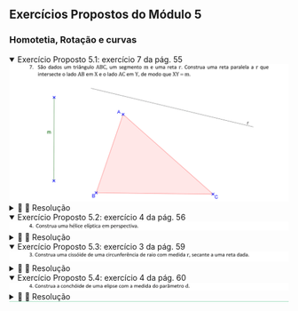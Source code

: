 <link rel="stylesheet" href="../../imagens/style.css">

<script type="text/x-mathjax-config">
  MathJax.Hub.Config({
    showProcessingMessages: false,
    tex2jax: { inlineMath: [['$','$'],['\\(','\\)']] }
  });
</script>
<script type="text/javascript" src="https://cdn.mathjax.org/mathjax/latest/MathJax.js?config=TeX-MML-AM_HTMLorMML"></script>

<h2 id="inicio">Exercícios Propostos do Módulo 5</h2>
<h3>Homotetia, Rotação e curvas</h3> 
  <details open><summary>Exercício Proposto 5.1: exercício 7 da pág. 55</summary>
  <img src="../../modulo5/apostila_nova_2022b-55a.png" />
  <div class="combo"><details class="sub"><summary>&#x1f4cf; &#x1f4d0; Resolução</summary>
	<p>Vamos usar a translação para encontrar os pontos <b>X</b> e <b>Y</b> dos lados <b>AB</b> e <b>AC</b> do triângulo tais que <b>XY // r</b> e <b>XY = m</b>.</p>
	  <ul class="slider">
		  <li>
			   <input type="radio" id="001p" name="sl">
			   <label for="001p"></label>
			   <img src="55_02_01.png"/>
			   <figcaption>Escolha um ponto <b>X' &isin; AB</b> e construa o segmento <b>X'Y' // r</b> tal que <b>X'Y' = m</b>.</figcaption>
		   </li>
		   <li>
			   <input type="radio" id="002p" name="sl">
			   <label for="002p"></label>
			   <img src="55_02_02.png"/>
			   <figcaption>Construindo a reta paralela a <b>AB</b> que passa por <b>Y'</b>, encontramos o ponto <b>Y &isin; AC</b>, ou seja, temos a translação do segmento <b>X'Y'</b> na direção <b>AB</b>.</figcaption>
		   </li>
		   <li>
			   <input type="radio" id="003p" name="sl">
			   <label for="003p"></label>
			   <img src="55_02_03.png"/>
			   <figcaption>Construindo a reta paralela a <b>X'Y'</b> que passa por <b>Y</b>, encontramos o ponto <b>X &isin; AB</b>.</figcaption>
		   </li>
		</ul>
		<img src="55_02_00.png" class="fundo"/>
  </details></div></details>
  <details open><summary>Exercício Proposto 5.2: exercício 4 da pág. 56</summary>
  <img src="../../modulo5/apostila_nova_2022b-56c.png" />
  <div class="combo"><details class="sub"><summary>&#x1f4cf; &#x1f4d0; Resolução</summary>
	<p>Vamos construir uma hélice elíptica em projeções ortogonais e também em perspectiva. Vamos considerar a superfície de um elipsóide de revolução.</p>
	  <ul class="slider">
		  <li>
			   <input type="radio" id="004p" name="sl">
			   <label for="004p"></label>
			   <img src="56_04_02.png"/>
			   <figcaption>Construa uma circunferência de centro <b>A'</b> e raio <b>r</b> e os eixos perpendiculares <b>x</b> e <b>y</b> com origem do sistema de coordenadas <b>xOy</b>. Construa a projeção frontal da elipse com centro na mesma reta paralela ao eixo <b>y</b> que passa por <b>A'</b>. Considere o segmento <b>PQ // P'Q'</b> que passa por <b>A</b> e contém os vértices do diâmetro menor da elipse.</figcaption>
		   </li>
		   <li>
			   <input type="radio" id="005p" name="sl">
			   <label for="005p"></label>
			   <img src="56_04_03.png"/>
			   <figcaption>Defina o ponto limite <b>T</b> da projeção frontal a partir do diâmetro paralelo ao eixo <b>y</b>.</figcaption>
		   </li>
		   <li>
			   <input type="radio" id="006p" name="sl">
			   <label for="006p"></label>
			   <img src="56_04_04.png"/>
			   <figcaption>Defina o ponto <b>K &isin; QT</b>, e o ponto da projeção frontal <b>D</b> tal que <b>DE // QT</b> e <b>KD // P'Q'</b>.</figcaption>
		   </li>
		   <li>
			   <input type="radio" id="007p" name="sl">
			   <label for="007p"></label>
			   <img src="56_04_05.png"/>
			   <figcaption>Considere um número chamado <b>voltas</b>, que será usado para controlar o número de voltas da hélice. Usando uma regra de três, temos que o segmento <b>DE</b> corresponde à altura relativa que define a medida do ângulo central da base <b>&alpha; = P'A'C'</b> por meio da seguinte expressão: $\mathsf{ \alpha = { {2\pi \cdot voltas \cdot DE} \over {r} } }$.</figcaption>
		   </li>
		   <li>
			   <input type="radio" id="008p" name="sl">
			   <label for="008p"></label>
			   <img src="56_04_06.png"/>
			   <figcaption>Construa a <b>Circunf(A, DF)</b>, correspondente à seção paralela ao diâmetro do elipsóide <b>P'Q'</b> da vista frontal. O ponto <b>R' &isin; A'C'</b> pertence à hélice elíptica.</figcaption>
		   </li>
		   <li>
			   <input type="radio" id="009p" name="sl">
			   <label for="009p"></label>
			   <img src="56_04_07.png"/>
			   <figcaption>O ponto correspondente de <b>R'</b> da projeção frontal é <b>R</b> tal que <b>RR' // QT</b> e <b>R &isin; KF</b>.</figcaption>
		   </li>
		   <li>
			   <input type="radio" id="010p" name="sl">
			   <label for="010p"></label>
			   <img src="56_04_08.png"/>
			   <figcaption>Como o elipsóide é simétrico em relação a qualquer seção que passa pelo centro, temos que os simétricos de <b>R</b> e de <b>R'</b> em relação a <b>PQ</b> e <b>P'Q'</b> pertencem à hélice elíptica.</figcaption>
		   </li>
		   <li>
			   <input type="radio" id="011p" name="sl">
			   <label for="011p"></label>
			   <img src="56_04_09.png"/>
			   <figcaption>Os lugares geométricos dos pontos <b>R</b> e <b>S</b> em relação ao ponto <b>K</b> definem a projeção frontal da hélice elíptica. Os lugares geométricos dos pontos <b>R'</b> e <b>S'</b> em relação ao ponto <b>K</b> definem a projeção superior da hélice elíptica.</figcaption>
		   </li>
		   <li>
			   <input type="radio" id="012p" name="sl">
			   <label for="012p"></label>
			   <img src="56_04_10.png"/>
			   <figcaption>Construa os eixos em perspectiva e defina as coordenadas e projeções dos pontos <b>R'</b> e <b>S'</b>.</figcaption>
		   </li>
		   <li>
			   <input type="radio" id="013p" name="sl">
			   <label for="013p"></label>
			   <img src="56_04_11.png"/>
			   <figcaption>Os lugares geométricos dos pontos <b>R'</b> e <b>S'</b> da perspectiva em relação ao ponto <b>K</b> definem a projeção da hélice elíptica em perspectiva.</figcaption>
		   </li>
		   <li>
			   <input type="radio" id="014p" name="sl">
			   <label for="014p"></label>
			   <img src="56_04_12.png"/>
			   <figcaption>Transfira as medidas <b>UR</b> e <b>US</b> para a perspectiva, tal que <b>RR' // z</b>, <b>RR' = UR + 1</b>, <b>SS' // z</b> e <b>SS' = US + 1</b>.</figcaption>
		   </li>
		   <li>
			   <input type="radio" id="015p" name="sl">
			   <label for="015p"></label>
			   <img src="56_04_13.png"/>
			   <figcaption>Os lugares geométricos dos pontos <b>R</b> e <b>S</b> na perspectiva em relação ao ponto <b>K</b> definem a projeção da hélice elíptica na perspectiva.</figcaption>
		   </li>
		   <li>
			   <input type="radio" id="016p" name="sl">
			   <label for="016p"></label>
			   <img src="56_04_14.png"/>
			   <figcaption>Modificando o valor do número <b>voltas</b>, temos outras hélices elípticas representadas em projeções e também em perspectiva.</figcaption>
		   </li>
		</ul>
		<img src="56_04_00.png" class="fundo"/>
  </details></div></details>
  <details open><summary>Exercício Proposto 5.3: exercício 3 da pág. 59</summary>
  <img src="../../modulo5/apostila_nova_2022b-59c.png" />
  <div class="combo"><details class="sub"><summary>&#x1f4cf; &#x1f4d0; Resolução</summary>
	<p>Vamos construir uma cissóide de uma circunferência secante a uma reta.</p>
	  <ul class="slider">
		  <li>
			   <input type="radio" id="017p" name="sl">
			   <label for="017p"></label>
			   <img src="59_04_01.png"/>
			   <figcaption>Construa uma circunferência de raio <b>r</b> (curva <b>c<sub>1</sub></b>) e um reta secante à circunferência (curva <b>c<sub>2</sub></b>).</figcaption>
		   </li>
		   <li>
			   <input type="radio" id="018p" name="sl">
			   <label for="018p"></label>
			   <img src="59_04_02.png"/>
			   <figcaption>Construa o diâmetro <b>AB &perp; c<sub>2</sub></b>.</figcaption>
		   </li>
		   <li>
			   <input type="radio" id="019p" name="sl">
			   <label for="019p"></label>
			   <img src="59_04_03.png"/>
			   <figcaption>Defina o ponto <b>C &isin; c<sub>2</sub></b>.</figcaption>
		   </li>
		   <li>
			   <input type="radio" id="020p" name="sl">
			   <label for="020p"></label>
			   <img src="59_04_04.png"/>
			   <figcaption>Determine os pontos <b>P &isin; AC</b> e <b>Q &isin; AC</b> tais que <b>CP = CQ = AD</b>.</figcaption>
		   </li>
		   <li>
			   <input type="radio" id="021p" name="sl">
			   <label for="021p"></label>
			   <img src="59_04_05.png"/>
			   <figcaption>Os lugares geométricos de <b>P</b> e de <b>Q</b> em relação ao ponto <b>C</b> definem a cissóide das curvas <b>c<sub>1</sub></b> e <b>c<sub>2</sub></b>.</figcaption>
		   </li>
		</ul>
		<img src="59_04_00.png" class="fundo"/>
  </details></div></details>
  <details open style="border-bottom: 1px solid #a2dec0;"><summary>Exercício Proposto 5.4: exercício 4 da pág. 60</summary>
  <img src="../../modulo5/apostila_nova_2022b-60e.png" />
  <div class="combo"><details class="sub"><summary>&#x1f4cf; &#x1f4d0; Resolução</summary>
	<p>Vamos construir uma conchóide de uma elipse com parâmetro <b>d</b> e pólo <b>A</b>.</p>
	  <ul class="slider">
		  <li>
			   <input type="radio" id="025p" name="sl">
			   <label for="025p"></label>
			   <img src="60_06_01.png"/>
			   <figcaption>Construa uma elipse que contém um ponto <b>K</b> (curva <b>c</b>) e determine um ponto <b>A</b> da elipse. </figcaption>
		   </li>
		   <li>
			   <input type="radio" id="022p" name="sl">
			   <label for="022p"></label>
			   <img src="60_06_02.png"/>
			   <figcaption>Escolha um ponto <b>C &isin; c</b>.</figcaption>
		   </li>
		   <li>
			   <input type="radio" id="023p" name="sl">
			   <label for="023p"></label>
			   <img src="60_06_03.png"/>
			   <figcaption>Determine os pontos <b>P &isin; AC</b> e <b>Q &isin; AC</b> tais que <b>CP = CQ = d</b>.</figcaption>
		   </li>
		   <li>
			   <input type="radio" id="024p" name="sl">
			   <label for="024p"></label>
			   <img src="60_06_04.png"/>
			   <figcaption>Os lugares geométricos de <b>P</b> e de <b>Q</b> em relação ao ponto <b>C</b> definem a conchóide da elipse <b>c</b>.</figcaption>
		   </li>
		</ul>
		<img src="60_06_00.png" class="fundo"/>
  </details></div></details>



